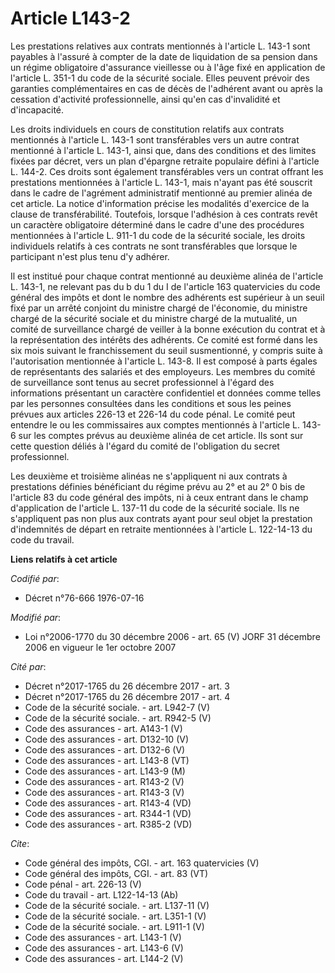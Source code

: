 # Article L143-2

Les prestations relatives aux contrats mentionnés à l'article L. 143-1 sont payables à l'assuré à compter de la date de
liquidation de sa pension dans un régime obligatoire d'assurance vieillesse ou à l'âge fixé en application de l'article L.
351-1 du code de la sécurité sociale. Elles peuvent prévoir des garanties complémentaires en cas de décès de l'adhérent avant
ou après la cessation d'activité professionnelle, ainsi qu'en cas d'invalidité et d'incapacité. 

Les droits individuels en cours de constitution relatifs aux contrats mentionnés à l'article L. 143-1 sont transférables vers
un autre contrat mentionné à l'article L. 143-1, ainsi que, dans des conditions et des limites fixées par décret, vers un
plan d'épargne retraite populaire défini à l'article L. 144-2. Ces droits sont également transférables vers un contrat
offrant les prestations mentionnées à l'article L. 143-1, mais n'ayant pas été souscrit dans le cadre de l'agrément
administratif mentionné au premier alinéa de cet article. La notice d'information précise les modalités d'exercice de la
clause de transférabilité. Toutefois, lorsque l'adhésion à ces contrats revêt un caractère obligatoire déterminé dans le
cadre d'une des procédures mentionnées à l'article L. 911-1 du code de la sécurité sociale, les droits individuels relatifs à
ces contrats ne sont transférables que lorsque le participant n'est plus tenu d'y adhérer. 

Il est institué pour chaque contrat mentionné au deuxième alinéa de l'article L. 143-1, ne relevant pas du b du 1 du I de
l'article 163 quatervicies du code général des impôts et dont le nombre des adhérents est supérieur à un seuil fixé par un
arrêté conjoint du ministre chargé de l'économie, du ministre chargé de la sécurité sociale et du ministre chargé de la
mutualité, un comité de surveillance chargé de veiller à la bonne exécution du contrat et à la représentation des intérêts
des adhérents. Ce comité est formé dans les six mois suivant le franchissement du seuil susmentionné, y compris suite à
l'autorisation mentionnée à l'article L. 143-8. Il est composé à parts égales de représentants des salariés et des
employeurs. Les membres du comité de surveillance sont tenus au secret professionnel à l'égard des informations présentant un
caractère confidentiel et données comme telles par les personnes consultées dans les conditions et sous les peines prévues
aux articles 226-13 et 226-14 du code pénal. Le comité peut entendre le ou les commissaires aux comptes mentionnés à
l'article L. 143-6 sur les comptes prévus au deuxième alinéa de cet article. Ils sont sur cette question déliés à l'égard du
comité de l'obligation du secret professionnel. 

Les deuxième et troisième alinéas ne s'appliquent ni aux contrats à prestations définies bénéficiant du régime prévu au 2° et
au 2° 0 bis de l'article 83 du code général des impôts, ni à ceux entrant dans le champ d'application de l'article L. 137-11
du code de la sécurité sociale. Ils ne s'appliquent pas non plus aux contrats ayant pour seul objet la prestation
d'indemnités de départ en retraite mentionnées à l'article L. 122-14-13 du code du travail.

**Liens relatifs à cet article**

_Codifié par_:

  - Décret n°76-666 1976-07-16

_Modifié par_:

  - Loi n°2006-1770 du 30 décembre 2006 - art. 65 (V) JORF 31 décembre 2006 en vigueur le 1er octobre 2007

_Cité par_:

  - Décret n°2017-1765 du 26 décembre 2017 - art. 3
  - Décret n°2017-1765 du 26 décembre 2017 - art. 4
  - Code de la sécurité sociale. - art. L942-7 (V)
  - Code de la sécurité sociale. - art. R942-5 (V)
  - Code des assurances - art. A143-1 (V)
  - Code des assurances - art. D132-10 (V)
  - Code des assurances - art. D132-6 (V)
  - Code des assurances - art. L143-8 (VT)
  - Code des assurances - art. L143-9 (M)
  - Code des assurances - art. R143-2 (V)
  - Code des assurances - art. R143-3 (V)
  - Code des assurances - art. R143-4 (VD)
  - Code des assurances - art. R344-1 (VD)
  - Code des assurances - art. R385-2 (VD)

_Cite_:

  - Code général des impôts, CGI. - art. 163 quatervicies (V)
  - Code général des impôts, CGI. - art. 83 (VT)
  - Code pénal - art. 226-13 (V)
  - Code du travail - art. L122-14-13 (Ab)
  - Code de la sécurité sociale. - art. L137-11 (V)
  - Code de la sécurité sociale. - art. L351-1 (V)
  - Code de la sécurité sociale. - art. L911-1 (V)
  - Code des assurances - art. L143-1 (V)
  - Code des assurances - art. L143-6 (V)
  - Code des assurances - art. L144-2 (V)
